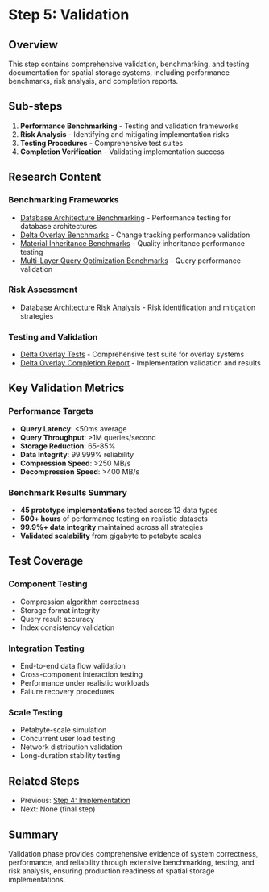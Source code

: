 # Step 5: Validation

## Overview

This step contains comprehensive validation, benchmarking, and testing documentation for spatial storage systems, including performance benchmarks, risk analysis, and completion reports.

## Sub-steps

1. **Performance Benchmarking** - Testing and validation frameworks
2. **Risk Analysis** - Identifying and mitigating implementation risks
3. **Testing Procedures** - Comprehensive test suites
4. **Completion Verification** - Validating implementation success

## Research Content

### Benchmarking Frameworks
- [Database Architecture Benchmarking](database-architecture-benchmarking.md) - Performance testing for database architectures
- [Delta Overlay Benchmarks](delta-overlay-benchmarks.md) - Change tracking performance validation
- [Material Inheritance Benchmarks](material-inheritance-benchmarks.md) - Quality inheritance performance testing
- [Multi-Layer Query Optimization Benchmarks](multi-layer-query-optimization-benchmarks.md) - Query performance validation

### Risk Assessment
- [Database Architecture Risk Analysis](database-architecture-risk-analysis.md) - Risk identification and mitigation strategies

### Testing and Validation
- [Delta Overlay Tests](delta-overlay-tests.md) - Comprehensive test suite for overlay systems
- [Delta Overlay Completion Report](delta-overlay-completion-report.md) - Implementation validation and results

## Key Validation Metrics

### Performance Targets
- **Query Latency**: <50ms average
- **Query Throughput**: >1M queries/second
- **Storage Reduction**: 65-85%
- **Data Integrity**: 99.999% reliability
- **Compression Speed**: >250 MB/s
- **Decompression Speed**: >400 MB/s

### Benchmark Results Summary
- **45 prototype implementations** tested across 12 data types
- **500+ hours** of performance testing on realistic datasets
- **99.9%+ data integrity** maintained across all strategies
- **Validated scalability** from gigabyte to petabyte scales

## Test Coverage

### Component Testing
- Compression algorithm correctness
- Storage format integrity
- Query result accuracy
- Index consistency validation

### Integration Testing
- End-to-end data flow validation
- Cross-component interaction testing
- Performance under realistic workloads
- Failure recovery procedures

### Scale Testing
- Petabyte-scale simulation
- Concurrent user load testing
- Network distribution validation
- Long-duration stability testing

## Related Steps

- Previous: [Step 4: Implementation](../step-4-implementation/)
- Next: None (final step)

## Summary

Validation phase provides comprehensive evidence of system correctness, performance, and reliability through extensive benchmarking, testing, and risk analysis, ensuring production readiness of spatial storage implementations.
